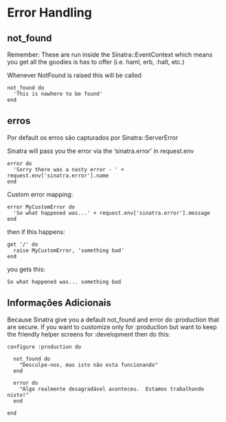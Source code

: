 Error Handling
==============

not\_found
---------
Remember: These are run inside the Sinatra::EventContext which means you get all the goodies is has to offer (i.e. haml, erb, :halt, etc.)

Whenever NotFound is raised this will be called

    not_found do
      'This is nowhere to be found'
    end

erros
-----
Por default os erros são capturados por Sinatra::ServerError

Sinatra will pass you the error via the ‘sinatra.error’ in request.env

	error do
	  'Sorry there was a nasty error - ' + request.env['sinatra.error'].name
	end

Custom error mapping:

	error MyCustomError do
	  'So what happened was...' + request.env['sinatra.error'].message
	end

then if this happens:

	get '/' do
	  raise MyCustomError, 'something bad'
	end

you gets this:

	So what happened was... something bad

Informações Adicionais
----------------------
Because Sinatra give you a default not\_found and error do :production that are secure. If you want to customize only for :production but want to keep the friendly helper screens for :development then do this:

	configure :production do

	  not_found do
	    "Desculpe-nos, mas isto não esta funcionando"
	  end

	  error do
	    "Algo realmente desagradável aconteceu.  Estamos trabalhando nisto!"
	  end

	end
